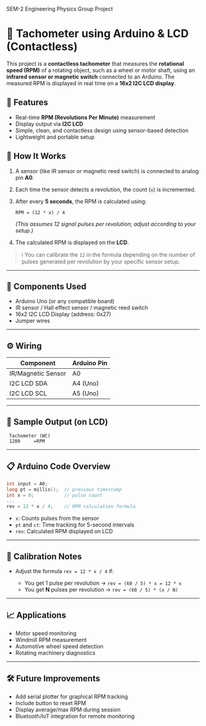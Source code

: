 SEM-2 Engineering Physics Group Project

# 🔁 Tachometer using Arduino & LCD (Contactless)

This project is a **contactless tachometer** that measures the **rotational speed (RPM)** of a rotating object, such as a wheel or motor shaft, using an **infrared sensor or magnetic switch** connected to an Arduino. The measured RPM is displayed in real time on a **16x2 I2C LCD display**.

## 🚀 Features

* Real-time **RPM (Revolutions Per Minute)** measurement
* Display output via **I2C LCD**
* Simple, clean, and contactless design using sensor-based detection
* Lightweight and portable setup

## 🧾 How It Works

1. A sensor (like IR sensor or magnetic reed switch) is connected to analog pin **A0**.
2. Each time the sensor detects a revolution, the count (`x`) is incremented.
3. After every **5 seconds**, the RPM is calculated using:

   ```
   RPM = (12 * x) / 4
   ```

   *(This assumes 12 signal pulses per revolution; adjust according to your setup.)*
4. The calculated RPM is displayed on the **LCD**.

> ℹ️ You can calibrate the `12` in the formula depending on the number of pulses generated per revolution by your specific sensor setup.

---

## 🧠 Components Used

* Arduino Uno (or any compatible board)
* IR sensor / Hall effect sensor / magnetic reed switch
* 16x2 I2C LCD Display (address: 0x27)
* Jumper wires

---

## ⚙️ Wiring

| Component          | Arduino Pin |
| ------------------ | ----------- |
| IR/Magnetic Sensor | A0          |
| I2C LCD SDA        | A4 (Uno)    |
| I2C LCD SCL        | A5 (Uno)    |

---

## 🧪 Sample Output (on LCD)

```
 Tachometer (WC)
 1200     =RPM
```

---

## 📋 Arduino Code Overview

```cpp
int input = A0;
long pt = millis();  // previous timestamp
int x = 0;           // pulse count
...
rev = 12 * x / 4;    // RPM calculation formula
```

* `x`: Counts pulses from the sensor
* `pt` and `ct`: Time tracking for 5-second intervals
* `rev`: Calculated RPM displayed on LCD

---

## 🔧 Calibration Notes

* Adjust the formula `rev = 12 * x / 4` if:

  * You get 1 pulse per revolution → `rev = (60 / 5) * x = 12 * x`
  * You get **N** pulses per revolution → `rev = (60 / 5) * (x / N)`

---

## 📈 Applications

* Motor speed monitoring
* Windmill RPM measurement
* Automotive wheel speed detection
* Rotating machinery diagnostics

---

## 🛠 Future Improvements

* Add serial plotter for graphical RPM tracking
* Include button to reset RPM
* Display average/max RPM during session
* Bluetooth/IoT integration for remote monitoring
